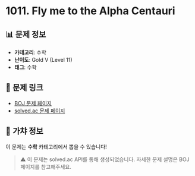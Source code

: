 # 1011. Fly me to the Alpha Centauri

## 📊 문제 정보
- **카테고리**: 수학
- **난이도**: Gold V (Level 11)
- **태그**: 수학

## 🔗 문제 링크
- [BOJ 문제 페이지](https://www.acmicpc.net/problem/1011)
- [solved.ac 문제 페이지](https://solved.ac/problems/1011)

## 🎯 가챠 정보
이 문제는 **수학** 카테고리에서 뽑을 수 있습니다!

> ⚠️ 이 문제는 solved.ac API를 통해 생성되었습니다. 
> 자세한 문제 설명은 BOJ 페이지를 참고해주세요.

